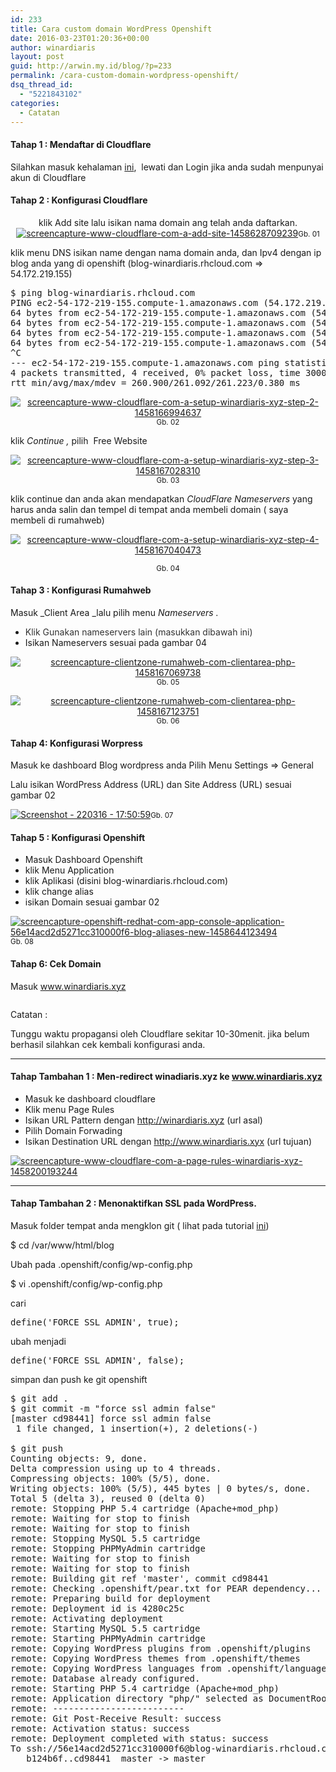 ```yaml
---
id: 233
title: Cara custom domain WordPress Openshift
date: 2016-03-23T01:20:36+00:00
author: winardiaris
layout: post
guid: http://arwin.my.id/blog/?p=233
permalink: /cara-custom-domain-wordpress-openshift/
dsq_thread_id:
  - "5221843102"
categories:
  - Catatan
---
```

#### Tahap 1 : Mendaftar di Cloudflare

Silahkan masuk kehalaman <a href="https://www.cloudflare.com/a/sign-up" target="_blank">ini</a>,  lewati dan Login jika anda sudah menpunyai akun di Cloudflare

#### Tahap 2 : Konfigurasi Cloudflare

<p style="text-align: center;">
  klik Add site lalu isikan nama domain ang telah anda daftarkan.<a href="https://i2.wp.com/www.winardiaris.xyz/wp-content/uploads/2016/03/screencapture-www-cloudflare-com-a-add-site-1458628709239.png"><img class="alignnone size-full wp-image-236" src="https://i2.wp.com/www.winardiaris.xyz/wp-content/uploads/2016/03/screencapture-www-cloudflare-com-a-add-site-1458628709239.png?resize=700%2C459" alt="screencapture-www-cloudflare-com-a-add-site-1458628709239" data-recalc-dims="1" /></a><small>Gb. 01</small>
</p>

klik menu DNS isikan name dengan nama domain anda, dan Ipv4 dengan ip blog anda yang di openshift (blog-winardiaris.rhcloud.com => 54.172.219.155)

<pre class="brush: bash; title: ; notranslate" title="">$ ping blog-winardiaris.rhcloud.com
PING ec2-54-172-219-155.compute-1.amazonaws.com (54.172.219.155) 56(84) bytes of data.
64 bytes from ec2-54-172-219-155.compute-1.amazonaws.com (54.172.219.155): icmp_seq=1 ttl=39 time=261 ms
64 bytes from ec2-54-172-219-155.compute-1.amazonaws.com (54.172.219.155): icmp_seq=2 ttl=39 time=261 ms
64 bytes from ec2-54-172-219-155.compute-1.amazonaws.com (54.172.219.155): icmp_seq=3 ttl=39 time=261 ms
64 bytes from ec2-54-172-219-155.compute-1.amazonaws.com (54.172.219.155): icmp_seq=4 ttl=39 time=260 ms
^C
--- ec2-54-172-219-155.compute-1.amazonaws.com ping statistics ---
4 packets transmitted, 4 received, 0% packet loss, time 3000ms
rtt min/avg/max/mdev = 260.900/261.092/261.223/0.380 ms
</pre>

<p style="text-align: center;">
  <a href="https://i0.wp.com/www.winardiaris.xyz/wp-content/uploads/2016/03/screencapture-www-cloudflare-com-a-setup-winardiaris-xyz-step-2-1458166994637.png"><img class="alignnone size-full wp-image-237" src="https://i0.wp.com/www.winardiaris.xyz/wp-content/uploads/2016/03/screencapture-www-cloudflare-com-a-setup-winardiaris-xyz-step-2-1458166994637.png?resize=700%2C578" alt="screencapture-www-cloudflare-com-a-setup-winardiaris-xyz-step-2-1458166994637" data-recalc-dims="1" /></a><br /> <small>Gb. 02</small>
</p>

klik _Continue ,_ pilih  Free Website

<p style="text-align: center;">
  <a href="https://i2.wp.com/www.winardiaris.xyz/wp-content/uploads/2016/03/screencapture-www-cloudflare-com-a-setup-winardiaris-xyz-step-3-1458167028310.png"><img class="alignnone size-full wp-image-238" src="https://i2.wp.com/www.winardiaris.xyz/wp-content/uploads/2016/03/screencapture-www-cloudflare-com-a-setup-winardiaris-xyz-step-3-1458167028310.png?resize=700%2C574" alt="screencapture-www-cloudflare-com-a-setup-winardiaris-xyz-step-3-1458167028310" data-recalc-dims="1" /></a><small>Gb. 03</small>
</p>

klik continue dan anda akan mendapatkan _CloudFlare Nameservers_ yang harus anda salin dan tempel di tempat anda membeli domain ( saya membeli di rumahweb)

<p style="text-align: center;">
  <a href="https://i2.wp.com/www.winardiaris.xyz/wp-content/uploads/2016/03/screencapture-www-cloudflare-com-a-setup-winardiaris-xyz-step-4-1458167040473.png"><img class="alignnone size-full wp-image-239" src="https://i2.wp.com/www.winardiaris.xyz/wp-content/uploads/2016/03/screencapture-www-cloudflare-com-a-setup-winardiaris-xyz-step-4-1458167040473.png?resize=700%2C510" alt="screencapture-www-cloudflare-com-a-setup-winardiaris-xyz-step-4-1458167040473" data-recalc-dims="1" /></a>
</p>

<p style="text-align: center;">
  <small>Gb. 04</small>
</p>

#### Tahap 3 : Konfigurasi Rumahweb

Masuk _Client Area _lalu pilih menu _Nameservers ._

  * <span style="color: #333333;">Klik Gunakan nameservers lain (masukkan dibawah ini)</span>
  * Isikan Nameservers sesuai pada gambar 04

<p style="text-align: center;">
  <a href="https://i0.wp.com/www.winardiaris.xyz/wp-content/uploads/2016/03/screencapture-clientzone-rumahweb-com-clientarea-php-1458167069738.png"><img class="alignnone size-full wp-image-241" src="https://i0.wp.com/www.winardiaris.xyz/wp-content/uploads/2016/03/screencapture-clientzone-rumahweb-com-clientarea-php-1458167069738.png?resize=700%2C532" alt="screencapture-clientzone-rumahweb-com-clientarea-php-1458167069738" data-recalc-dims="1" /></a><small>Gb. 05</small>
</p>

<p style="text-align: center;">
  <a href="https://i1.wp.com/www.winardiaris.xyz/wp-content/uploads/2016/03/screencapture-clientzone-rumahweb-com-clientarea-php-1458167123751.png"><img class="alignnone size-full wp-image-242" src="https://i1.wp.com/www.winardiaris.xyz/wp-content/uploads/2016/03/screencapture-clientzone-rumahweb-com-clientarea-php-1458167123751.png?resize=700%2C532" alt="screencapture-clientzone-rumahweb-com-clientarea-php-1458167123751" data-recalc-dims="1" /></a><small>Gb. 06</small>
</p>

#### Tahap 4: Konfigurasi Worpress

Masuk ke dashboard Blog wordpress anda Pilih Menu Settings => General
  
Lalu isikan WordPress Address (URL) dan Site Address (URL) sesuai gambar 02

[<img class="alignnone size-full wp-image-245" src="https://i0.wp.com/www.winardiaris.xyz/wp-content/uploads/2016/03/Screenshot-220316-175059.png?resize=700%2C394" alt="Screenshot - 220316 - 17:50:59" data-recalc-dims="1" />](https://i0.wp.com/www.winardiaris.xyz/wp-content/uploads/2016/03/Screenshot-220316-175059.png)<small>Gb. 07</small>

#### Tahap 5 : Konfigurasi Openshift

  * Masuk Dashboard Openshift
  * klik Menu Application
  * klik Aplikasi (disini blog-winardiaris.rhcloud.com)
  * klik change alias
  * isikan Domain sesuai gambar 02

[<img class="alignnone size-full wp-image-246" src="https://i2.wp.com/www.winardiaris.xyz/wp-content/uploads/2016/03/screencapture-openshift-redhat-com-app-console-application-56e14acd2d5271cc310000f6-blog-aliases-new-1458644123494.png?resize=700%2C542" alt="screencapture-openshift-redhat-com-app-console-application-56e14acd2d5271cc310000f6-blog-aliases-new-1458644123494" data-recalc-dims="1" />](https://i2.wp.com/www.winardiaris.xyz/wp-content/uploads/2016/03/screencapture-openshift-redhat-com-app-console-application-56e14acd2d5271cc310000f6-blog-aliases-new-1458644123494.png)<small>Gb. 08</small>

#### Tahap 6: Cek Domain

Masuk <a href="http://www.winardiaris.xyz" target="_blank">www.winardiaris.xyz</a>

[<img class="alignnone wp-image-255 size-full" src="https://i0.wp.com/www.winardiaris.xyz/wp-content/uploads/2016/03/screencapture-www-winardiaris-xyz-1458670699925.png?resize=700%2C938" alt="" data-recalc-dims="1" />](https://i0.wp.com/www.winardiaris.xyz/wp-content/uploads/2016/03/screencapture-www-winardiaris-xyz-1458670699925.png)

Catatan :
  
Tunggu waktu propagansi oleh Cloudflare sekitar 10-30menit. jika belum berhasil silahkan cek kembali konfigurasi anda.
  


* * *

#### Tahap Tambahan 1 : Men-redirect winadiaris.xyz ke www.winardiaris.xyz

  * Masuk ke dashboard cloudflare
  * Klik menu Page Rules
  * Isikan URL Pattern dengan http://winardiaris.xyz (url asal)
  * Pilih Domain Forwading
  * Isikan Destination URL dengan http://www.winardiaris.xyx (url tujuan)

[<img class="alignnone size-full wp-image-253" src="https://i2.wp.com/www.winardiaris.xyz/wp-content/uploads/2016/03/screencapture-www-cloudflare-com-a-page-rules-winardiaris-xyz-1458200193244.png?resize=700%2C557" alt="screencapture-www-cloudflare-com-a-page-rules-winardiaris-xyz-1458200193244" data-recalc-dims="1" />](https://i2.wp.com/www.winardiaris.xyz/wp-content/uploads/2016/03/screencapture-www-cloudflare-com-a-page-rules-winardiaris-xyz-1458200193244.png)
  


* * *

#### Tahap Tambahan 2 : Menonaktifkan SSL pada WordPress.

Masuk folder tempat anda mengklon git ( lihat pada tutorial <a href="http://www.winardiaris.xyz/2016/03/10/cara-deploy-wordpress-di-openshift/" target="_blank">ini</a>)

$ cd /var/www/html/blog

Ubah pada .openshift/config/wp-config.php

$ vi .openshift/config/wp-config.php

cari

<pre class="brush: bash; title: ; notranslate" title="">define('FORCE_SSL_ADMIN', true);</pre>

ubah menjadi

<pre class="brush: bash; title: ; notranslate" title="">define('FORCE_SSL_ADMIN', false);</pre>

simpan dan push ke git openshift

<pre class="brush: bash; title: ; notranslate" title="">$ git add .
$ git commit -m "force ssl admin false"
[master cd98441] force ssl admin false
 1 file changed, 1 insertion(+), 2 deletions(-)

$ git push
Counting objects: 9, done.
Delta compression using up to 4 threads.
Compressing objects: 100% (5/5), done.
Writing objects: 100% (5/5), 445 bytes | 0 bytes/s, done.
Total 5 (delta 3), reused 0 (delta 0)
remote: Stopping PHP 5.4 cartridge (Apache+mod_php)
remote: Waiting for stop to finish
remote: Waiting for stop to finish
remote: Stopping MySQL 5.5 cartridge
remote: Stopping PHPMyAdmin cartridge
remote: Waiting for stop to finish
remote: Waiting for stop to finish
remote: Building git ref 'master', commit cd98441
remote: Checking .openshift/pear.txt for PEAR dependency...
remote: Preparing build for deployment
remote: Deployment id is 4280c25c
remote: Activating deployment
remote: Starting MySQL 5.5 cartridge
remote: Starting PHPMyAdmin cartridge
remote: Copying WordPress plugins from .openshift/plugins
remote: Copying WordPress themes from .openshift/themes
remote: Copying WordPress languages from .openshift/languages
remote: Database already configured.
remote: Starting PHP 5.4 cartridge (Apache+mod_php)
remote: Application directory "php/" selected as DocumentRoot
remote: -------------------------
remote: Git Post-Receive Result: success
remote: Activation status: success
remote: Deployment completed with status: success
To ssh://56e14acd2d5271cc310000f6@blog-winardiaris.rhcloud.com/~/git/blog.git/
   b124b6f..cd98441  master -&gt; master

</pre>